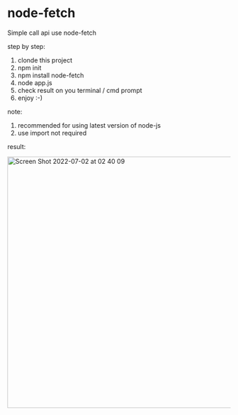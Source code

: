 # node-fetch
Simple call api use node-fetch

step by step:
1. clonde this project
2. npm init
3. npm install node-fetch
4. node app.js
5. check result on you terminal / cmd prompt
6. enjoy :-)

note:
1. recommended for using latest version of node-js
2. use import not required

result:

<img width="567" alt="Screen Shot 2022-07-02 at 02 40 09" src="https://user-images.githubusercontent.com/33284223/176960129-8555322f-6889-466e-a2e1-3e321b9311a0.png">
